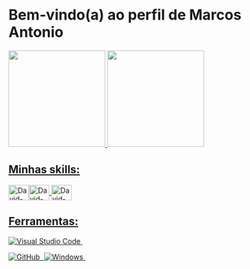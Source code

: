 # Bem-vindo(a) ao perfil de Marcos Antonio

 <div>
   <a href="https://github.com/Marcos0427">
   <img height="190em" src="https://github-readme-stats.vercel.app/api?username=Marcos0427&show_icons=true&theme=tokyonight&include_all_commits=true&count_private=true"/>
   <img height="190em" src="https://github-readme-stats.vercel.app/api/top-langs/?username=Marcos0427&layout=compact&langs_count=6&theme=tokyonight"/>
</div>
    

## Minhas skills:
<img align="center" alt="David-Js" height="30" width="40" src="https://cdn.jsdelivr.net/gh/devicons/devicon/icons/html5/html5-original.svg"/><img align="center" alt="David-Js" height="30" width="40" src="https://cdn.jsdelivr.net/gh/devicons/devicon/icons/css3/css3-original.svg" /> <img align="center" alt="David-Js" height="30" width="40" src="https://cdn.jsdelivr.net/gh/devicons/devicon/icons/javascript/javascript-original.svg"/> 

## Ferramentas:
![Visual Studio Code](https://img.shields.io/badge/-Visual%20Studio%20Code-0D1117?style=for-the-badge&logo=visual-studio-code&logoColor=007ACC&labelColor=0D1117)&nbsp;
<!-- ![Git](https://img.shields.io/badge/-Git-0D1117?style=for-the-badge&logo=git&labelColor=0D1117)&nbsp; -->
![GitHub](https://img.shields.io/badge/-GitHub-0D1117?style=for-the-badge&logo=github&labelColor=0D1117)&nbsp;
![Windows](https://img.shields.io/badge/-Windows-0D1117?style=for-the-badge&logo=windows&labelColor=0D1117)&nbsp;
 
